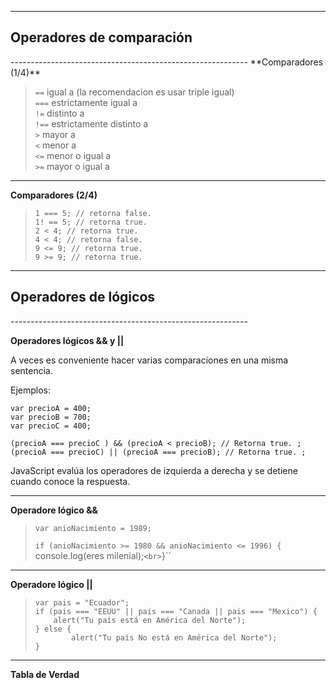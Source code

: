 -----------------------------------------------------------
<h2>Operadores de comparación</h2>
-----------------------------------------------------------
**Comparadores (1/4)**

> ``==`` igual a  (la recomendacion es usar triple igual) <br>
> ``===`` estrictamente igual a <br>
> ``!=`` distinto a <br>
> ``!==`` estrictamente distinto a <br>
> ``>`` mayor a <br>
> ``<`` menor a <br>
> ``<=`` menor o igual a <br>
> ``>=`` mayor o igual a <br>

-----------------------------------------------------------
**Comparadores (2/4)**

> ``1 === 5; // retorna false.`` <br>
> ``1! == 5; // retorna true.`` <br>
> ``2 < 4; // retorna true.`` <br>
> ``4 < 4; // retorna false.`` <br>
> ``9 <= 9; // retorna true.`` <br>
> ``9 >= 9; // retorna true.`` <br>

-----------------------------------------------------------
<h2>Operadores de lógicos</h2>
-----------------------------------------------------------

**Operadores lógicos && y ||**

A veces es conveniente hacer varias comparaciones en una misma sentencia.

Ejemplos:

 ``var precioA = 400;`` <br>
 ``var precioB = 700;`` <br>
 ``var precioC = 400;`` <br>
 `` `` <br>
 ``(precioA === precioC ) && (precioA < precioB); // Retorna true. ;`` <br>
 ``(precioA === precioC) || (precioA === precioB); // Retorna true. ;`` <br>

 JavaScript evalúa los operadores de izquierda a derecha y se detiene cuando conoce la respuesta.

-----------------------------------------------------------
**Operadore lógico &&**

> ``var anioNacimiento = 1989;`` <br>
>
> ``if (anioNacimiento >= 1980 && anioNacimiento <= 1996) {
> ``  console.log(eres milenial);`` <br>
>``}`` <br>

-----------------------------------------------------------
**Operadore lógico ||**

> ``var pais = "Ecuador";`` <br>
> ``if (pais === "EEUU" || pais === "Canada || pais === "Mexico") {`` <br>
> ``    alert("Tu país está en América del Norte");`` <br>
> ``} else {`` <br>
> ``        alert("Tu país No está en América del Norte");`` <br>
> ``}`` <br>

-----------------------------------------------------------
**Tabla de Verdad**

![]()
